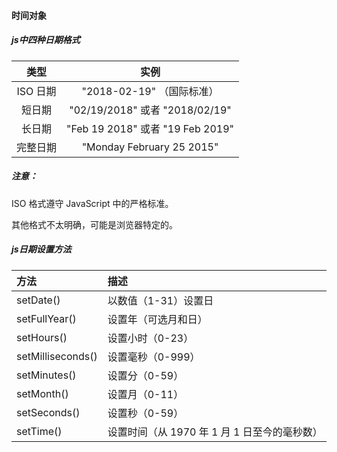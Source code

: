 #### 时间对象

##### js中四种日期格式

|   类型   |               实例               |
| :------: | :------------------------------: |
| ISO 日期 |    "2018-02-19" （国际标准）     |
|  短日期  |  "02/19/2018" 或者 "2018/02/19"  |
|  长日期  | "Feb 19 2018" 或者 "19 Feb 2019" |
| 完整日期 |    "Monday February 25 2015"     |

##### 注意：

ISO 格式遵守 JavaScript 中的严格标准。

其他格式不太明确，可能是浏览器特定的。



##### js日期设置方法

| 方法              | 描述                                         |
| :---------------- | :------------------------------------------- |
| setDate()         | 以数值（1-31）设置日                         |
| setFullYear()     | 设置年（可选月和日）                         |
| setHours()        | 设置小时（0-23）                             |
| setMilliseconds() | 设置毫秒（0-999）                            |
| setMinutes()      | 设置分（0-59）                               |
| setMonth()        | 设置月（0-11）                               |
| setSeconds()      | 设置秒（0-59）                               |
| setTime()         | 设置时间（从 1970 年 1 月 1 日至今的毫秒数） |